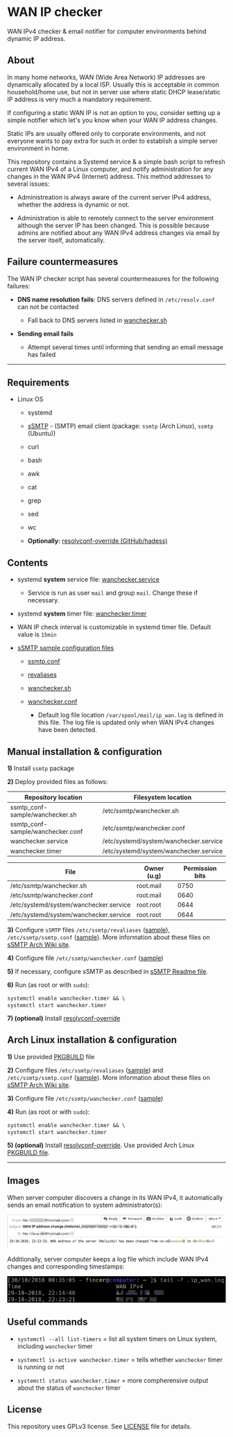 # WAN IP checker

WAN IPv4 checker & email notifier for computer environments behind dynamic IP address.

## About

In many home networks, WAN (Wide Area Network) IP addresses are dynamically allocated by a local ISP. Usually this is acceptable in common household/home use, but not in server use where static DHCP lease/static IP address is very much a mandatory requirement.

If configuring a static WAN IP is not an option to you, consider setting up a simple notifier which let's you know when your WAN IP address changes.

Static IPs are usually offered only to corporate environments, and not everyone wants to pay extra for such in order to establish a simple server environment in home.

This repository contains a Systemd service & a simple bash script to refresh current WAN IPv4 of a Linux computer, and notify administration for any changes in the WAN IPv4 (Internet) address. This method addresses to several issues:

- Administreation is always aware of the current server IPv4 address, whether the address is dynamic or not.

- Administration is able to remotely connect to the server environment although the server IP has been changed. This is possible because admins are notified about any WAN IPv4 address changes via email by the server itself, automatically.

## Failure countermeasures

The WAN IP checker script has several countermeasures for the following failures:

- **DNS name resolution fails**: DNS servers defined in `/etc/resolv.conf` can not be contacted

  - Fall back to DNS servers listed in [wanchecker.sh](ssmtp_conf-sample/wanchecker.sh)

- **Sending email fails**

  - Attempt several times until informing that sending an email message has failed

------------

## Requirements

- Linux OS

    - systemd

    - [sSMTP](https://wiki.archlinux.org/index.php/SSMTP) - (SMTP) email client (package: `ssmtp` (Arch Linux), `ssmtp` (Ubuntu))

    - curl

    - bash

    - awk

    - cat

    - grep

    - sed

    - wc

    - **Optionally:** [resolvconf-override (GitHub/hadess)](https://github.com/hadess/resolvconf-override)

## Contents

- systemd **system** service file: [wanchecker.service](wanchecker.service)

    - Service is run as user `mail` and group `mail`. Change these if necessary.

- systemd **system** timer file: [wanchecker.timer](wanchecker.timer)

- WAN IP check interval is customizable in systemd timer file. Default value is `15min`

- [sSMTP sample configuration files](ssmtp_conf-sample)

    - [ssmtp.conf](ssmtp_conf-sample/ssmtp.conf)

    - [revaliases](ssmtp_conf-sample/revaliases)

    - [wanchecker.sh](ssmtp_conf-sample/wanchecker.sh)

    - [wanchecker.conf](ssmtp_conf-sample/wanchecker.conf)

        - Default log file location `/var/spool/mail/ip_wan.log` is defined in this file. The log file is updated only when WAN IPv4 changes have been detected.

## Manual installation & configuration

**1)** Install `ssmtp` package

**2)** Deploy provided files as follows:

|        Repository location        |          Filesystem location           |
|-----------------------------------|----------------------------------------|
| ssmtp_conf-sample/wanchecker.sh   | /etc/ssmtp/wanchecker.sh               |
| ssmtp_conf-sample/wanchecker.conf | /etc/ssmtp/wanchecker.conf             |
| wanchecker.service                | /etc/systemd/system/wanchecker.service |
| wanchecker.timer                  | /etc/systemd/system/wanchecker.service |

|                  File                  | Owner (u.g) | Permission bits |
|----------------------------------------|-------------|-----------------|
| /etc/ssmtp/wanchecker.sh               |  root.mail  |            0750 |
| /etc/ssmtp/wanchecker.conf             |  root.mail  |            0640 |
| /etc/systemd/system/wanchecker.service |  root.root  |            0644 |
| /etc/systemd/system/wanchecker.service |  root.root  |            0644 |

**3)** Configure `sSMTP` files `/etc/ssmtp/revaliases` ([sample](ssmtp_conf-sample/revaliases)), `/etc/ssmtp/ssmtp.conf` ([sample](ssmtp_conf-sample/ssmtp.conf)). More information about these files on [sSMTP Arch Wiki site](https://wiki.archlinux.org/index.php/SSMTP).

**4)** Configure file `/etc/ssmtp/wanchecker.conf` ([sample](ssmtp_conf-sample/wanchecker.conf))

**5)** If necessary, configure sSMTP as described in [sSMTP Readme file](ssmtp_conf-sample/README.md).

**6)** Run (as root or with `sudo`):

```
systemctl enable wanchecker.timer && \
systemctl start wanchecker.timer

```

**7) (optional)** Install [resolvconf-override](https://github.com/hadess/resolvconf-override)

## Arch Linux installation & configuration

**1)** Use provided [PKGBUILD](arch_linux/PKGBUILD) file

**2)** Configure files `/etc/ssmtp/revaliases` ([sample](ssmtp_conf-sample/revaliases)) and `/etc/ssmtp/ssmtp.conf` ([sample](ssmtp_conf-sample/ssmtp.conf)). More information about these files on [sSMTP Arch Wiki site](https://wiki.archlinux.org/index.php/SSMTP).

**3)** Configure file `/etc/ssmtp/wanchecker.conf` ([sample](ssmtp_conf-sample/wanchecker.conf))

**4)** Run (as root or with `sudo`):

```
systemctl enable wanchecker.timer && \
systemctl start wanchecker.timer

```

**5) (optional)** Install [resolvconf-override](https://github.com/hadess/resolvconf-override). Use provided Arch Linux [PKGBUILD file](arch_linux/resolvconf-override/PKGBUILD).

----------

## Images

When server computer discovers a change in its WAN IPv4, it automatically sends an email notification to system administrator(s):

![](images/wanip_email.png)

Additionally, server computer keeps a log file which include WAN IPv4 changes and corresponding timestamps:

![](images/wanip_log.png)

## Useful commands

- `systemctl --all list-timers` = list all system timers on Linux system, including `wanchecker` timer

- `systemctl is-active wanchecker.timer` = tells whether `wanchecker` timer is running or not

- `systemctl status wanchecker.timer` = more compherensive output about the status of `wanchecker` timer

## License

This repository uses GPLv3 license. See [LICENSE](./LICENSE) file for details.
